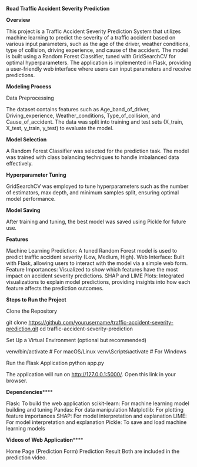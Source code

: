 **Road Traffic Accident Severity Prediction**

**Overview**

This project is a Traffic Accident Severity Prediction System that utilizes machine learning to predict the severity of a traffic accident based on various input parameters, such as the age of the driver, weather conditions, type of collision, driving experience, and cause of the accident. The model is built using a Random Forest Classifier, tuned with GridSearchCV for optimal hyperparameters. The application is implemented in Flask, providing a user-friendly web interface where users can input parameters and receive predictions.

**Modeling Process**

Data Preprocessing

The dataset contains features such as Age_band_of_driver, Driving_experience, Weather_conditions, Type_of_collision, and Cause_of_accident. The data was split into training and test sets (X_train, X_test, y_train, y_test) to evaluate the model.

**Model Selection**

A Random Forest Classifier was selected for the prediction task. The model was trained with class balancing techniques to handle imbalanced data effectively.

**Hyperparameter Tuning**

GridSearchCV was employed to tune hyperparameters such as the number of estimators, max depth, and minimum samples split, ensuring optimal model performance.

**Model Saving**

After training and tuning, the best model was saved using Pickle for future use.

**Features**

Machine Learning Prediction: A tuned Random Forest model is used to predict traffic accident severity (Low, Medium, High).
Web Interface: Built with Flask, allowing users to interact with the model via a simple web form.
Feature Importances: Visualized to show which features have the most impact on accident severity predictions.
SHAP and LIME Plots: Integrated visualizations to explain model predictions, providing insights into how each feature affects the prediction outcomes.

**Steps to Run the Project**

Clone the Repository

git clone https://github.com/yourusername/traffic-accident-severity-prediction.git
cd traffic-accident-severity-prediction

Set Up a Virtual Environment (optional but recommended)

 venv/bin/activate  # For macOS/Linux
 venv\Scripts\activate  # For Windows

Run the Flask Application
python app.py

The application will run on http://127.0.0.1:5000/. Open this link in your browser.

**Dependencies******

Flask: To build the web application
scikit-learn: For machine learning model building and tuning
Pandas: For data manipulation
Matplotlib: For plotting feature importances
SHAP: For model interpretation and explanation
LIME: For model interpretation and explanation
Pickle: To save and load machine learning models

**Videos of Web Application******

Home Page (Prediction Form)
Prediction Result
Both are included in the prediction video.


